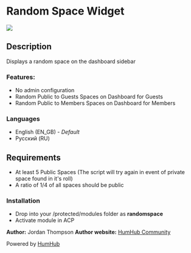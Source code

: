# Random Space Widget ###

<img src="http://s21.postimg.org/f6exm0c53/Screenshot_1.png">

## Description

Displays a random space on the dashboard sidebar

### Features:

- No admin configuration
- Random Public to Guests Spaces on Dashboard for Guests
- Random Public to Members Spaces on Dashboard for Members

### Languages

- English (EN_GB) - *Default*
- Pусский (RU)

## Requirements

- At least 5 Public Spaces (The script will try again in event of private space found in it's roll)
- A ratio of 1/4 of all spaces should be public

### Installation

- Drop into your /protected/modules folder as **randomspace**
- Activate module in ACP

__Author:__ Jordan Thompson
__Author website:__ [HumHub Community](http://community.humhub.org/)

Powered by [HumHub](http://humhub.org/)
